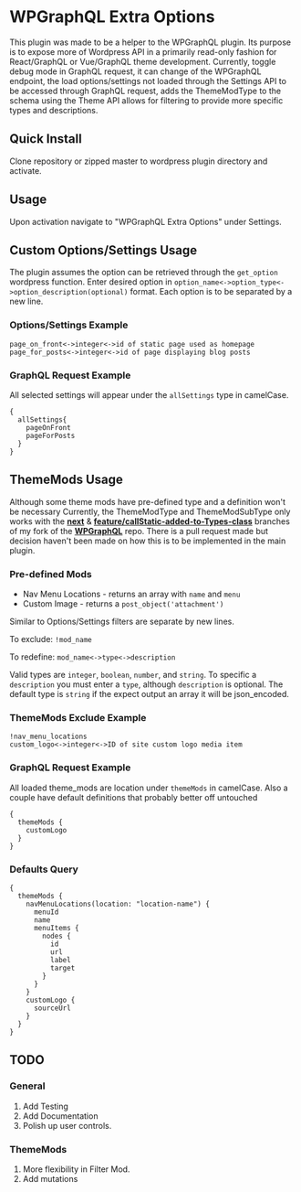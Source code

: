 # WPGraphQL Extra Options
This plugin was made to be a helper to the WPGraphQL plugin. Its purpose is to expose more of Wordpress API in a primarily read-only fashion for React/GraphQL or Vue/GraphQL theme development. Currently, toggle debug mode in GraphQL request, it can change of the WPGraphQL endpoint, the load options/settings not loaded through the Settings API to be accessed through GraphQL request, adds the ThemeModType to the schema using the Theme API allows for filtering to provide more specific types and descriptions. 

## Quick Install
Clone repository or zipped master to wordpress plugin directory and activate.

## Usage 
Upon activation navigate to "WPGraphQL Extra Options" under Settings. 

## Custom Options/Settings Usage 
The plugin assumes the option can be retrieved through the `get_option` wordpress function.
Enter desired option in `option_name<->option_type<->option_description(optional)` format. Each option is to be separated by a new line. 

### Options/Settings Example

```
page_on_front<->integer<->id of static page used as homepage
page_for_posts<->integer<->id of page displaying blog posts
```

### GraphQL Request Example
All selected settings will appear under the `allSettings` type in camelCase.

```
{
  allSettings{
    pageOnFront
    pageForPosts
  }
}
```

## ThemeMods Usage
Although some theme mods have pre-defined type and a definition won't be necessary Currently, the ThemeModType and ThemeModSubType only works with the [**next**](https://github.com/kidunot89/wp-graphql/tree/next) & [**feature/callStatic-added-to-Types-class**](https://github.com/kidunot89/wp-graphql/tree/feature/callStatic-added-to-Types-class) branches of my fork of the [**WPGraphQL**](https://github.com/wp-graphql/wp-graphql) repo. There is a pull request made but decision haven't been made on how this is to be implemented in the main plugin.

### Pre-defined Mods
* Nav Menu Locations - returns an array with `name` and `menu`
* Custom Image - returns a `post_object('attachment')`

Similar to Options/Settings filters are separate by new lines.

To exclude: `!mod_name`

To redefine: `mod_name<->type<->description`

Valid types are `integer`, `boolean`, `number`, and `string`. To specific a `description` you must enter a `type`, although `description` is optional. The default type is `string` if the expect output an array it will be json_encoded.

### ThemeMods Exclude Example

```
!nav_menu_locations
custom_logo<->integer<->ID of site custom logo media item
```

### GraphQL Request Example
All loaded theme_mods are location under `themeMods` in camelCase. Also a couple have default definitions that probably better off untouched

```
{
  themeMods {
    customLogo
  }
}
```

### Defaults Query

```
{
  themeMods {
    navMenuLocations(location: "location-name") {
      menuId
      name
      menuItems {
        nodes {
          id
          url
          label
          target
        }
      }
    }
    customLogo {
      sourceUrl
    }
  }
}
```

## TODO

### General
1. Add Testing
2. Add Documentation
3. Polish up user controls.

### ThemeMods
1. More flexibility in Filter Mod.
2. Add mutations